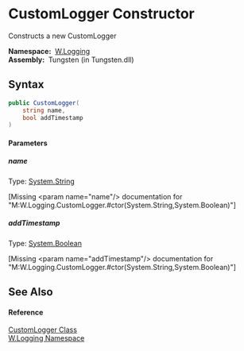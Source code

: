 CustomLogger Constructor
========================
  Constructs a new CustomLogger

  **Namespace:**  [W.Logging][1]  
  **Assembly:**  Tungsten (in Tungsten.dll)

Syntax
------

```csharp
public CustomLogger(
	string name,
	bool addTimestamp
)
```

#### Parameters

##### *name*
Type: [System.String][2]  

[Missing &lt;param name="name"/> documentation for "M:W.Logging.CustomLogger.#ctor(System.String,System.Boolean)"]


##### *addTimestamp*
Type: [System.Boolean][3]  

[Missing &lt;param name="addTimestamp"/> documentation for "M:W.Logging.CustomLogger.#ctor(System.String,System.Boolean)"]



See Also
--------

#### Reference
[CustomLogger Class][4]  
[W.Logging Namespace][1]  

[1]: ../README.md
[2]: http://msdn.microsoft.com/en-us/library/s1wwdcbf
[3]: http://msdn.microsoft.com/en-us/library/a28wyd50
[4]: README.md